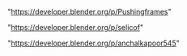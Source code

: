 "https://developer.blender.org/p/Pushingframes"

"https://developer.blender.org/p/selicof"

"https://developer.blender.org/p/anchalkapoor545"

 
 
